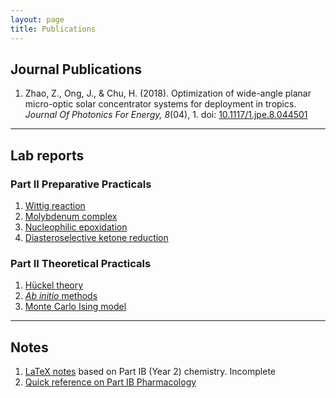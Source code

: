 ```yaml
---
layout: page
title: Publications
---
```

## Journal Publications
1. Zhao, Z., Ong, J., & Chu, H. (2018). Optimization of wide-angle planar micro-optic solar concentrator systems for deployment in tropics. _Journal Of Photonics For Energy, 8_(04), 1. doi: [10.1117/1.jpe.8.044501](https://doi.org/10.1117/1.jpe.8.044501)

---

## Lab reports
### Part II Preparative Practicals
1. [Wittig reaction](https://www.dropbox.com/s/thympgtgtubj9w1/M1_Wittig.pdf?dl=0)
2. [Molybdenum complex](https://www.dropbox.com/s/1kc2m74cqcew5ol/OI2_I6_Molybdenum.pdf?dl=0)
3. [Nucleophilic epoxidation](https://www.dropbox.com/s/7qkuj8ryhbcqnp8/OI3_O5_Epoxidation.pdf?dl=0)
4. [Diasteroselective ketone reduction](https://www.dropbox.com/s/7sd6oo0xqd130st/OI4_O11_Ketone.pdf?dl=0)

### Part II Theoretical Practicals
1. [H&uuml;ckel theory](https://www.dropbox.com/s/9gqhqtyvz3zgxbh/Huckel.pdf?dl=0)
2. [_Ab initio_ methods](https://www.dropbox.com/s/rz1l6zwt9pp4wt3/orca.pdf?dl=0)
3. [Monte Carlo Ising model](https://www.dropbox.com/s/4vpxk3l8bs5w4pe/mc.pdf?dl=0)

---

## Notes
1. [LaTeX notes](https://www.dropbox.com/s/dd2uruvg13pdmlu/Notes%20on%20Physical%20Chemistry%20v3.pdf?dl=0) based on Part IB (Year 2) chemistry. Incomplete
2. [Quick reference on Part IB Pharmacology](https://www.dropbox.com/s/tb0a87talatnjf9/Pharmacology%20Quick%20Reference.pdf?dl=0)